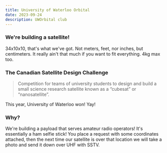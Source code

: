 ```yaml
---
title: University of Waterloo Orbital
date: 2023-09-24
description: UWOrbital club
---
```


### We're building a satellite!
34x10x10, that's what we've got. Not meters, feet, nor inches, but centimeters. It really ain't that much if you want to fit everything. 4kg max too.

### The Canadian Satellite Design Challenge
> Competition for teams of university students to design and build a small science research satellite known as a “cubesat” or “nanosatellite”.

This year, University of Waterloo won! Yay! 

### Why?

We're building a payload that serves amateur radio operators! It's essentially a ham selfie stick! You place a request with some coordinates attached, then the next time our satellite is over that location we will take a photo and send it down over UHF with SSTV.
